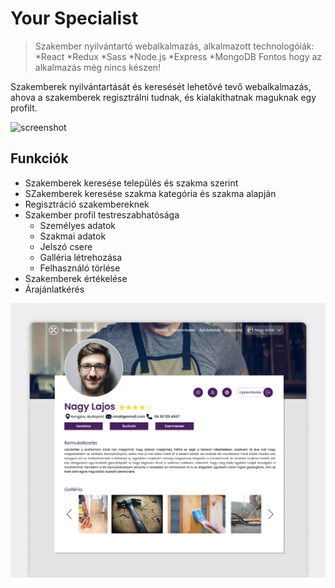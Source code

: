 # Your Specialist
> Szakember nyilvántartó webalkalmazás, alkalmazott technologóiák:
> *React
> *Redux
> *Sass
> *Node.js
> *Express
> *MongoDB
> Fontos hogy az alkalmazás még nincs készen!

Szakemberek nyilvántartását és keresését lehetővé tevő webalkalmazás, ahova a szakemberek regisztrálni tudnak, és kialakíthatnak maguknak egy profilt.

![screenshot](https://github.com/Gkristof96/Your-specilist_v2/blob/master/Your-specialist_mockup_v3.png)

## Funkciók

- Szakemberek keresése település és szakma szerint
- SZakemberek keresése szakma kategória és szakma alapján
- Regisztráció szakembereknek
- Szakember profil testreszabhatósága
  - Személyes adatok
  - Szakmai adatok
  - Jelszó csere
  - Galléria létrehozása
  - Felhasználó törlése
 - Szakemberek értékelése
 - Árajánlatkérés

![screenshot](https://github.com/Gkristof96/Your-specilist_v2/blob/master/Your-specialist_mockup_v4.png)
